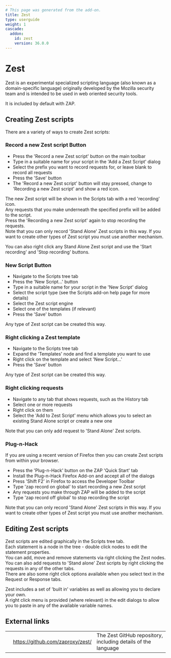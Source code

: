 ```yaml
---
# This page was generated from the add-on.
title: Zest
type: userguide
weight: 1
cascade:
  addon:
    id: zest
    version: 36.0.0
---
```


# Zest

Zest is an experimental specialized scripting language (also known as a domain-specific language)
originally developed by the Mozilla security team and is intended to be used in web oriented security tools.

It is included by default with ZAP.  

## Creating Zest scripts

There are a variety of ways to create Zest scripts:

### Record a new Zest script Button

* Press the 'Record a new Zest script' button on the main toolbar
* Type in a suitable name for your script in the 'Add a Zest Script' dialog
* Select the prefix you want to record requests for, or leave blank to record all requests
* Press the 'Save' button
* The 'Record a new Zest script' button will stay pressed, change to 'Recording a new Zest script' and show a red icon.

The new Zest script will be shown in the Scripts tab with a red 'recording' icon.  
Any requests that you make underneath the specified prefix will be added to the script.  
Press the 'Recording a new Zest script' again to stop recording the requests.  
Note that you can only record 'Stand Alone' Zest scripts in this way. If you want to create other types of Zest script you must use another mechanism.   

You can also right click any Stand Alone Zest script and use the 'Start recording' and 'Stop recording' buttons.

### New Script Button

* Navigate to the Scripts tree tab
* Press the 'New Script...' button
* Type in a suitable name for your script in the 'New Script' dialog
* Select the script type (see the Scripts add-on help page for more details)
* Select the Zest script engine
* Select one of the templates (if relevant)
* Press the 'Save' button

Any type of Zest script can be created this way.

### Right clicking a Zest template

* Navigate to the Scripts tree tab
* Expand the 'Templates' node and find a template you want to use
* Right click on the template and select 'New Script...'
* Press the 'Save' button

Any type of Zest script can be created this way.

### Right clicking requests

* Navigate to any tab that shows requests, such as the History tab
* Select one or more requests
* Right click on them
* Select the 'Add to Zest Script' menu which allows you to select an existing Stand Alone script or create a new one

Note that you can only add request to 'Stand Alone' Zest scripts.

### Plug-n-Hack

If you are using a recent version of Firefox then you can create Zest scripts from within your browser.  

* Press the 'Plug-n-Hack' button on the ZAP 'Quick Start' tab
* Install the Plug-n-Hack Firefox Add-on and accept all of the dialogs
* Press 'Shift F2' in Firefox to access the Developer Toolbar
* Type 'zap record on global' to start recording a new Zest script
* Any requests you make through ZAP will be added to the script
* Type 'zap record off global' to stop recording the script

Note that you can only record 'Stand Alone' Zest scripts in this way. If you want to create other types of Zest script you must use another mechanism.

## Editing Zest scripts

Zest scripts are edited graphically in the Scripts tree tab.  
Each statement is a node in the tree - double click nodes to edit the statement properties.  
You can add, move and remove statements via right clicking the Zest nodes.  
You can also add requests to 'Stand alone' Zest scripts by right clicking the requests in any of the other tabs.  
There are also some right click options available when you select text in the Request or Response tabs.  

Zest includes a set of 'built in' variables as well as allowing you to declare your own.  
A right click menu is provided (where relevant) in the edit dialogs to allow you to paste in any of the available variable names.  

## External links

|   |                                    |                                                               |
|---|------------------------------------|---------------------------------------------------------------|
|   | <https://github.com/zaproxy/zest/> | The Zest GitHub repository, including details of the language |
